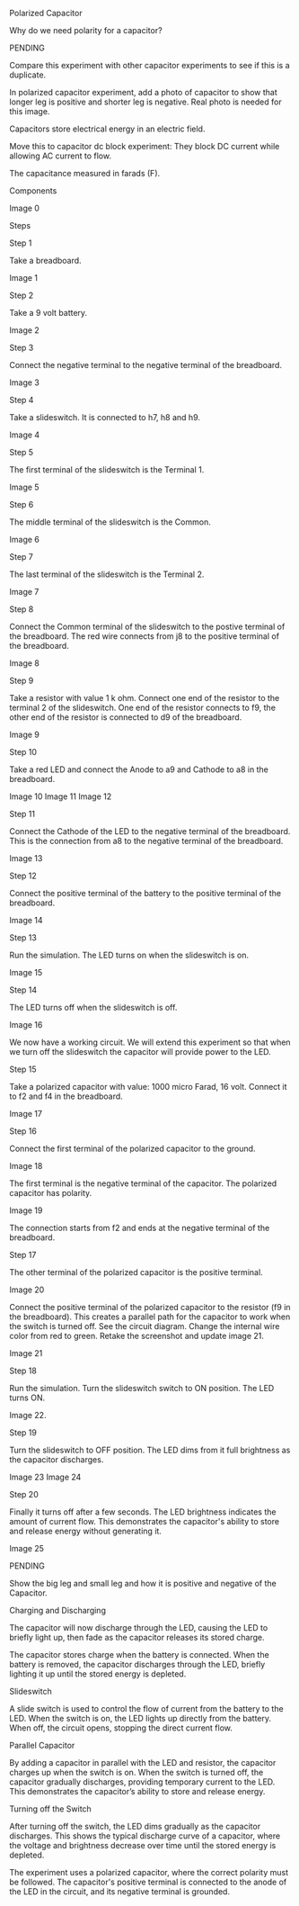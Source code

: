 Polarized Capacitor


Why do we need polarity for a capacitor?

PENDING

Compare this experiment with other capacitor experiments to see if this is a duplicate.

In polarized capacitor experiment, add a photo of capacitor to show that longer leg is positive and shorter leg is negative. Real photo is needed for this image.

Capacitors store electrical energy in an electric field.

Move this to capacitor dc block experiment: They block DC current while allowing AC current to flow.

The capacitance measured in farads (F).

Components

Image 0

Steps

Step 1

Take a breadboard.

Image 1

Step 2

Take a 9 volt battery.

Image 2

Step 3

Connect the negative terminal to the negative terminal of the breadboard.

Image 3

Step 4

Take a slideswitch. It is connected to h7, h8 and h9.

Image 4

Step 5

The first terminal of the slideswitch is the Terminal 1.

Image 5

Step 6

The middle terminal of the slideswitch is the Common.

Image 6

Step 7

The last terminal of the slideswitch is the Terminal 2.

Image 7

Step 8

Connect the Common terminal of the slideswitch to the postive terminal of the breadboard. The red wire connects from j8 to the positive terminal of the breadboard.

Image 8

Step 9

Take a resistor with value 1 k ohm. Connect one end of the resistor to the terminal 2 of the slideswitch. One end of the resistor connects to f9, the other end of the resistor is connected to d9 of the breadboard.

Image 9

Step 10

Take a red LED and connect the Anode to a9 and Cathode to a8 in the breadboard.

Image 10
Image 11
Image 12

Step 11

Connect the Cathode of the LED to the negative terminal of the breadboard. This is the connection from a8 to the negative terminal of the breadboard.

Image 13

Step 12

Connect the positive terminal of the battery to the positive terminal of the breadboard.

Image 14

Step 13

Run the simulation. The LED turns on when the slideswitch is on.

Image 15

Step 14

The LED turns off when the slideswitch is off.

Image 16

We now have a working circuit. We will extend this experiment so that when we turn off the slideswitch the capacitor will provide power to the LED.

Step 15

Take a polarized capacitor with value: 1000 micro Farad, 16 volt. Connect it to f2 and f4 in the breadboard.

Image 17

Step 16

Connect the first terminal of the polarized capacitor to the ground.

Image 18

The first terminal is the negative terminal of the capacitor. The polarized capacitor has polarity.

Image 19

The connection starts from f2 and ends at the negative terminal of the breadboard.

Step 17

The other terminal of the polarized capacitor is the positive terminal.

Image 20

Connect the positive terminal of the polarized capacitor to the resistor (f9 in the breadboard). This creates a parallel path for the capacitor to work when the switch is turned off. See the circuit diagram. Change the internal wire color from red to green. Retake the screenshot and update image 21.

Image 21

Step 18

Run the simulation. Turn the slideswitch switch to ON position. The LED turns ON.

Image 22.

Step 19

Turn the slideswitch to OFF position. The LED dims from it full brightness as the capacitor discharges.

Image 23
Image 24

Step 20

Finally it turns off after a few seconds. The LED brightness indicates the amount of current flow. This demonstrates the capacitor's ability to store and release energy without generating it.

Image 25

PENDING

Show the big leg and small leg and how it is positive and negative of the Capacitor.


Charging and Discharging

The capacitor will now discharge through the LED, causing the LED to briefly light up, then fade as the capacitor releases its stored charge.

The capacitor stores charge when the battery is connected. When the battery is removed, the capacitor discharges through the LED, briefly lighting it up until the stored energy is depleted.

Slideswitch

A slide switch is used to control the flow of current from the battery to the LED. When the switch is on, the LED lights up directly from the battery. When off, the circuit opens, stopping the direct current flow.

Parallel Capacitor

By adding a capacitor in parallel with the LED and resistor, the capacitor charges up when the switch is on. When the switch is turned off, the capacitor gradually discharges, providing temporary current to the LED. This demonstrates the capacitor’s ability to store and release energy.

Turning off the Switch

After turning off the switch, the LED dims gradually as the capacitor discharges. This shows the typical discharge curve of a capacitor, where the voltage and brightness decrease over time until the stored energy is depleted.

The experiment uses a polarized capacitor, where the correct polarity must be followed. The capacitor's positive terminal is connected to the anode of the LED in the circuit, and its negative terminal is grounded.
